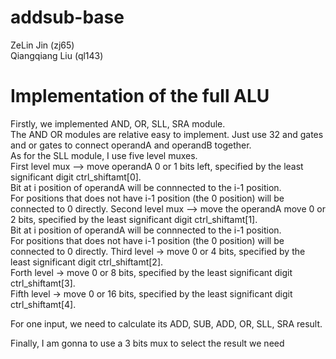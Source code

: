 # addsub-base

ZeLin Jin  (zj65)  
Qiangqiang Liu    (ql143)  

# Implementation of the full ALU

Firstly, we implemented AND, OR, SLL, SRA module.  
The AND OR modules are relative easy to implement. Just use 32 and gates and or gates to connect operandA and operandB together.  
As for the SLL module, I use five level muxes.  
First level mux --> move operandA 0 or 1 bits left,  specified by the least significant digit ctrl_shiftamt[0].   
		Bit at i position of operandA will be connnected to the i-1 position.  
		For positions that does not have i-1 position (the 0 position) will be connected to 0 directly.
Second level mux --> move the operandA move 0 or 2 bits, specified by the least significant digit ctrl_shiftamt[1].  
		Bit at i position of operandA will be connnected to the i-1 position.  
		For positions that does not have i-1 position (the 0 position) will be connected to 0 directly.
Third level -> move 0 or 4 bits, specified by the least significant digit ctrl_shiftamt[2].  
Forth level -> move 0 or 8 bits, specified by the least significant digit ctrl_shiftamt[3].  
Fifth level -> move 0 or 16 bits, specified by the least significant digit ctrl_shiftamt[4].  



For one input, we need to calculate its ADD, SUB, ADD, OR, SLL, SRA result.  

Finally, I am gonna to use a 3 bits mux to select the result we need



 
